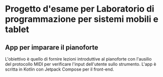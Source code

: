 # Progetto d'esame per Laboratorio di programmazione per sistemi mobili e tablet

## App per imparare il pianoforte
L'obiettivo è quello di fornire lezioni introduttive al pianoforte con l'ausilio del protocollo MIDI per verificare l'input dell'utente sullo strumento. L'app è scritta in Kotlin con Jetpack Compose per il front-end.
